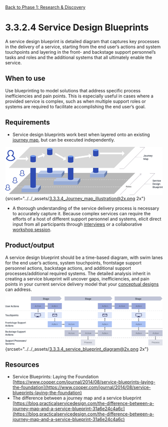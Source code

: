 [Back to Phase 1: Research & Discovery](3-3-research.md)

# 3.3.2.4 Service Design Blueprints

A service design blueprint is detailed diagram that captures key processes in the delivery of a service, starting from the end user’s actions and system touchpoints and layering in the front- and backstage support personnel’s tasks and roles and the additional systems that all ultimately enable the service.

## When to use

Use blueprinting to model solutions that address specific process inefficiencies and pain points. This is especially useful in cases where a provided service is complex, such as when multiple support roles or systems are required to facilitate accomplishing the end user’s goal.

## Requirements

- Service design blueprints work best when layered onto an existing [journey map](3-3-2-3-journey.md), but can be executed independently.

![3.3.2.4 journey maps](../_assets/3.3.3.4_Journey_map_illustration.png){srcset="../../_assets/3.3.3.4_Journey_map_illustration@2x.png 2x"}

- A thorough understanding of the service delivery process is necessary to accurately capture it. Because complex services can require the efforts of a host of different support personnel and systems, elicit direct input from all participants through [interviews](3-3-1-1-interviews.md) or a collaborative [workshop session](3-4-1-3-participatory.md).

## Product/output

A service design blueprint should be a time-based diagram, with swim lanes for the end user’s actions, system touchpoints, frontstage support personnel actions, backstage actions, and additional support processes/additional required systems. The detailed analysis inherit in creating a service blueprint will uncover gaps, inefficiencies, and pain points in your current service delivery model that your [conceptual designs](3-4-conceptual.md) can address.

![3.3.2.4 blueprint](../_assets/3.3.3.4_service_blueprint_diagram.png){srcset="../../_assets/3.3.3.4_service_blueprint_diagram@2x.png 2x"}

## Resources

- Service Blueprints: Laying the Foundation [https://www.cooper.com/journal/2014/08/service-blueprints-laying-the-foundation](https://www.cooper.com/journal/2014/08/service-blueprints-laying-the-foundation)
- The difference between a journey map and a service blueprint [https://blog.practicalservicedesign.com/the-difference-between-a-journey-map-and-a-service-blueprint-31a6e24c4a6c](https://blog.practicalservicedesign.com/the-difference-between-a-journey-map-and-a-service-blueprint-31a6e24c4a6c)